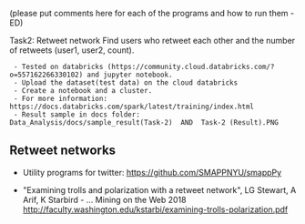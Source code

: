 (please put comments here for each of the programs and how to run them -ED)

Task2: Retweet network
Find users who retweet each other and the number of retweets (user1, user2, count).

     - Tested on databricks (https://community.cloud.databricks.com/?o=557162266330102) and jupyter notebook.
     - Upload the dataset(test data) on the cloud databricks
     - Create a notebook and a cluster.
     - For more information: https://docs.databricks.com/spark/latest/training/index.html
     - Result sample in docs folder: Data_Analysis/docs/sample_result(Task-2)  AND  Task-2 (Result).PNG 

## Retweet networks

- Utility programs for twitter: https://github.com/SMAPPNYU/smappPy

- "Examining trolls and polarization with a retweet network", LG Stewart, A Arif, K Starbird - … Mining on the Web 2018 http://faculty.washington.edu/kstarbi/examining-trolls-polarization.pdf
